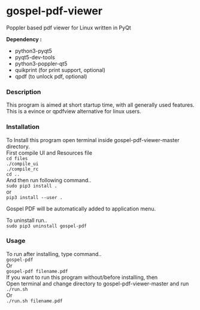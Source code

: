 # gospel-pdf-viewer
Poppler based pdf viewer for Linux written in PyQt

**Dependency :**  
* python3-pyqt5  
* pyqt5-dev-tools  
* python3-poppler-qt5  
* quikprint (for print support, optional)  
* qpdf (to unlock pdf, optional)  

### Description
This program is aimed at short startup time, with all generally used features.  
This is a evince or qpdfview alternative for linux users.

### Installation
To Install this program open terminal inside gospel-pdf-viewer-master directory.  
First compile UI and Resources file  
`cd files`  
`./compile_ui`  
`./compile_rc`  
`cd ..`  
And then run following command..  
`sudo pip3 install .`  
or  
`pip3 install --user .`  

Gospel PDF will be automatically added to application menu.

To uninstall run..  
`sudo pip3 uninstall gospel-pdf`


### Usage
To run after installing, type command..  
  `gospel-pdf`  
Or  
  `gospel-pdf filename.pdf`  
If you want to run this program without/before installing, then  
Open terminal and change directory to gospel-pdf-viewer-master and run  
  `./run.sh`  
Or  
  `./run.sh filename.pdf`  

